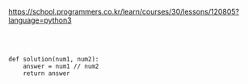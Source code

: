 https://school.programmers.co.kr/learn/courses/30/lessons/120805?language=python3

<br>

</br>

```
def solution(num1, num2):
    answer = num1 // num2
    return answer
```
